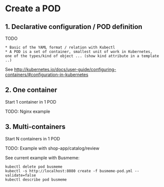 # Create a POD

## 1. Declarative configuration / POD definition

TODO 

    * Basic of the YAML format / relation with Kubectl 
    * A POD is a set of container, smallest unit of work in Kubernetes, one of the types/kind of object ... (show kind attribute in a template ..)

See http://kubernetes.io/docs/user-guide/configuring-containers/#configuration-in-kubernetes

## 2. One container 

Start 1 container in 1 POD

TODO: Nginx example

## 3. Multi-containers

Start N containers in 1 POD

TODO: Example with shop-app/catalog/review

See current example with Busmeme:

```
kubectl delete pod busmeme
kubectl -s http://localhost:8080 create -f busmeme-pod.yml --validate=false
kubectl describe pod busmeme
```